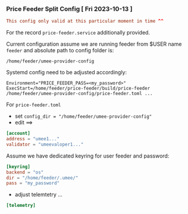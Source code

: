 ### Price Feeder Split Config [ Fri 2023-10-13 ]
```toml
This config only valid at this particular moment in time ^^
```
For the record `price-feeder.service` additionally provided.

Current configuration assume we are running feeder from $USER name `feeder` and absolute path to config folder is:
```
/home/feeder/umee-provider-config
```
Systemd config need to be adjusted accordingly:
```
Environment="PRICE_FEEDER_PASS=<my_password>"
ExecStart=/home/feeder/price-feeder/build/price-feeder /home/feeder/umee-provider-config/price-feeder.toml ...
```
For `price-feeder.toml`
* set `config_dir = "/home/feeder/umee-provider-config"`
* edit ==>
```toml
[account]
address = "umee1..."
validator = "umeevaloper1..."
```
Assume we have dedicated keyring for user feeder and password:
```toml
[keyring]
backend = "os"
dir = "/home/feeder/.umee/"
pass = "my_password"
```
* adjust telemtetry ...
```toml
[telemetry]
```
